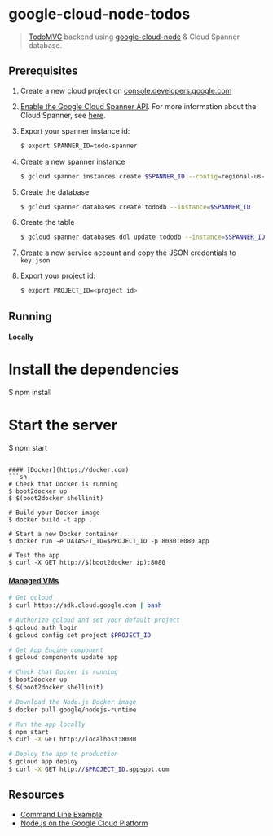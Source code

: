 # google-cloud-node-todos
> [TodoMVC](http://todomvc.com) backend using [google-cloud-node](//github.com/GoogleCloudPlatform/google-cloud-node) & Cloud Spanner database.

## Prerequisites

1. Create a new cloud project on [console.developers.google.com](http://console.developers.google.com)
2. [Enable the Google Cloud Spanner API](https://console.developers.google.com/flows/enableapi?apiid=spanner). For more information about the Cloud Spanner, see [here](https://cloud.google.com/spanner/).
3. Export your spanner instance id:
    ```sh
    $ export SPANNER_ID=todo-spanner
    ```    
4. Create a new spanner instance
    ```sh
    $ gcloud spanner instances create $SPANNER_ID --config=regional-us-central1 --description="Todo Spanner" --nodes=1
    ```
5. Create the database
    ```sh
    $ gcloud spanner databases create tododb --instance=$SPANNER_ID
    ```
6. Create the table
    ```sh
    $ gcloud spanner databases ddl update tododb --instance=$SPANNER_ID --ddl='CREATE TABLE Todo (id INT64 NOT NULL, completed BOOL, title STRING(MAX),) PRIMARY KEY (id)'
    ```
7. Create a new service account and copy the JSON credentials to `key.json`
8. Export your project id:

    ```sh
    $ export PROJECT_ID=<project id>
    ```


## Running

#### Locally
# Install the dependencies
$ npm install

# Start the server
$ npm start
```

#### [Docker](https://docker.com)
```sh
# Check that Docker is running
$ boot2docker up
$ $(boot2docker shellinit)

# Build your Docker image
$ docker build -t app .

# Start a new Docker container
$ docker run -e DATASET_ID=$PROJECT_ID -p 8080:8080 app

# Test the app
$ curl -X GET http://$(boot2docker ip):8080
```

#### [Managed VMs](https://developers.google.com/appengine/docs/managed-vms/)
```sh
# Get gcloud
$ curl https://sdk.cloud.google.com | bash

# Authorize gcloud and set your default project
$ gcloud auth login
$ gcloud config set project $PROJECT_ID

# Get App Engine component
$ gcloud components update app

# Check that Docker is running
$ boot2docker up
$ $(boot2docker shellinit)

# Download the Node.js Docker image
$ docker pull google/nodejs-runtime

# Run the app locally
$ npm start
$ curl -X GET http://localhost:8080

# Deploy the app to production
$ gcloud app deploy
$ curl -X GET http://$PROJECT_ID.appspot.com
```

## Resources

- [Command Line Example](//github.com/GoogleCloudPlatform/gcloud-node-todos/tree/master/cli)
- [Node.js on the Google Cloud Platform](//cloud.google.com/solutions/nodejs)
